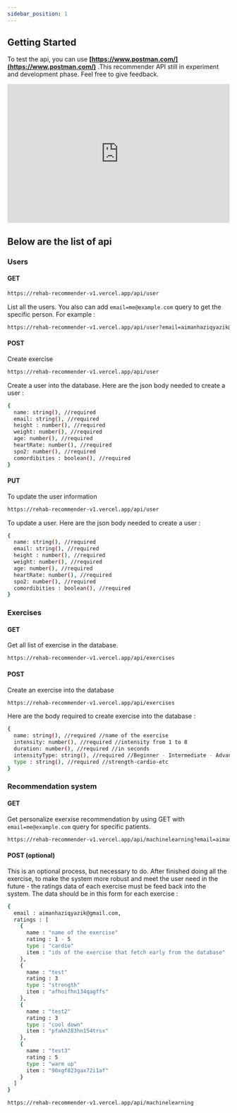 ```yaml
---
sidebar_position: 1
---
```


## Getting Started

To test the api, you can use **[https://www.postman.com/](https://www.postman.com/)** .This recommender API still in experiment and development phase. Feel free to give feedback.

<!--truncate-->
<iframe width="100%" height="315" src="https://www.youtube.com/embed/k93wj0omOdM" title="YouTube video player" frameborder="0" allow="accelerometer; autoplay; clipboard-write; encrypted-media; gyroscope; picture-in-picture; web-share" allowfullscreen></iframe>

## Below are the list of api
### Users

#### GET

```bash
https://rehab-recommender-v1.vercel.app/api/user
```
List all the users. You also can add `email=me@example.com` query to get the specific person. For example : 

```bash
https://rehab-recommender-v1.vercel.app/api/user?email=aimanhaziqyazik@gmail.com
```

#### POST

Create exercise 
```bash
https://rehab-recommender-v1.vercel.app/api/user
```

Create a user into the database. Here are the json body needed to create a user : 
```bash 
{
  name: string(), //required
  email: string(), //required
  height : number(), //required
  weight: number(), //required
  age: number(), //required
  heartRate: number(), //required
  spo2: number(), //required
  comordibities : boolean(), //required
}
```

#### PUT

To update the user information
```bash
https://rehab-recommender-v1.vercel.app/api/user
```

To update a user. Here are the json body needed to create a user : 
```bash 
{
  name: string(), //required
  email: string(), //required
  height : number(), //required
  weight: number(), //required
  age: number(), //required
  heartRate: number(), //required
  spo2: number(), //required
  comordibities : boolean(), //required
}
```

### Exercises

#### GET

Get all list of exercise in the database.
```bash
https://rehab-recommender-v1.vercel.app/api/exercises
```

#### POST

Create an exercise into the database
```bash
https://rehab-recommender-v1.vercel.app/api/exercises
```
Here are the body required to create exercise into the database : 
```bash
{
  name: string(), //required //name of the exercise
  intensity: number(), //required //intensity from 1 to 8
  duration: number(), //required //in seconds
  intensityType: string(), //required //Beginner - Intermediate - Advance
  type : string(), //required //strength-cardio-etc
}
```
### Recommendation system

#### GET
Get personalize exerxise recommendation by using GET with `email=me@example.com` query for specific patients. 

```bash
https://rehab-recommender-v1.vercel.app/api/machinelearning?email=aimanhaziqyazik@gmail.com
```

#### POST (optional)

This is an optional process, but necessary to do. After finished doing all the exercise, to make the system more robust and meet the user need in the future - the ratings data of each exercise must be feed back into the system. The data should be in this form for each exercise : 

```bash
{
  email : aimanhaziqyazik@gmail.com,
  ratings : [
    {
      name : "name of the exercise"
      rating : 1 - 5
      type : "cardio"
      item : "ids of the exercise that fetch early from the database"
    },
    {
      name : "test"
      rating : 3
      type : "strength"
      item : "afhoifhn134qagffs"
    },
    {
      name : "test2"
      rating : 3
      type : "cool down"
      item : "pfakh283hn154trsx"
    },
    {
      name : "test3"
      rating : 5
      type : "warm up"
      item : "90xgf823gax72i1af"
    }
  ]
}
```

```bash
https://rehab-recommender-v1.vercel.app/api/machinelearning
```